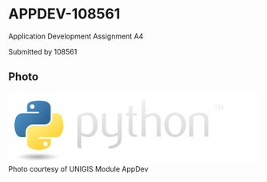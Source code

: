 # APPDEV-108561

Application Development Assignment A4

Submitted by 108561

## Photo
![Python logo](python-logo@2x.png)
Photo courtesy of UNIGIS Module AppDev